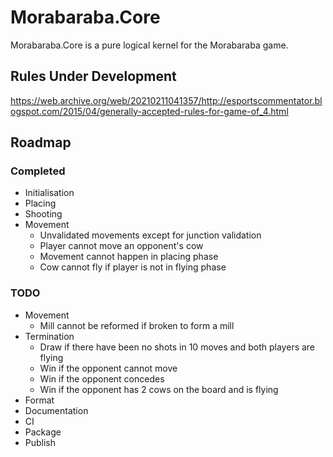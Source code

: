 # Morabaraba.Core

Morabaraba.Core is a pure logical kernel for the Morabaraba game.

## Rules Under Development

https://web.archive.org/web/20210211041357/http://esportscommentator.blogspot.com/2015/04/generally-accepted-rules-for-game-of_4.html

## Roadmap

### Completed

* Initialisation
* Placing
* Shooting
* Movement
    * Unvalidated movements except for junction validation
    * Player cannot move an opponent's cow
    * Movement cannot happen in placing phase
    * Cow cannot fly if player is not in flying phase

### TODO

* Movement
    * Mill cannot be reformed if broken to form a mill
* Termination
    * Draw if there have been no shots in 10 moves and both players are flying
    * Win if the opponent cannot move
    * Win if the opponent concedes
    * Win if the opponent has 2 cows on the board and is flying
* Format
* Documentation
* CI
* Package
* Publish
